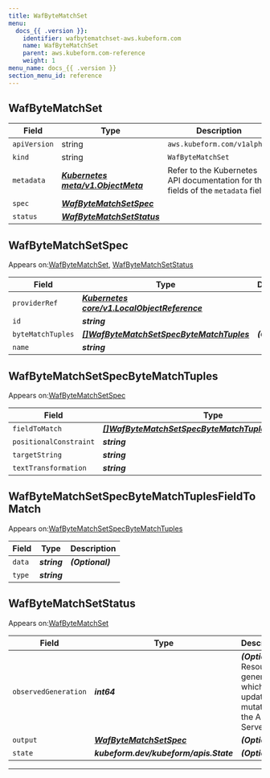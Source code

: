 ```yaml
---
title: WafByteMatchSet
menu:
  docs_{{ .version }}:
    identifier: wafbytematchset-aws.kubeform.com
    name: WafByteMatchSet
    parent: aws.kubeform.com-reference
    weight: 1
menu_name: docs_{{ .version }}
section_menu_id: reference
---
```


## WafByteMatchSet
| Field | Type | Description |
| ------ | ----- | ----------- |
| `apiVersion` | string | `aws.kubeform.com/v1alpha1` |
|    `kind` | string | `WafByteMatchSet` |
| `metadata` | ***[Kubernetes meta/v1.ObjectMeta](https://kubernetes.io/docs/reference/generated/kubernetes-api/v1.13/#objectmeta-v1-meta)***|Refer to the Kubernetes API documentation for the fields of the `metadata` field.|
| `spec` | ***[WafByteMatchSetSpec](#WafByteMatchSetSpec)***||
| `status` | ***[WafByteMatchSetStatus](#WafByteMatchSetStatus)***||
## WafByteMatchSetSpec

Appears on:[WafByteMatchSet](#WafByteMatchSet), [WafByteMatchSetStatus](#WafByteMatchSetStatus)

| Field | Type | Description |
| ------ | ----- | ----------- |
| `providerRef` | ***[Kubernetes core/v1.LocalObjectReference](https://kubernetes.io/docs/reference/generated/kubernetes-api/v1.13/#localobjectreference-v1-core)***||
| `id` | ***string***||
| `byteMatchTuples` | ***[[]WafByteMatchSetSpecByteMatchTuples](#WafByteMatchSetSpecByteMatchTuples)***| ***(Optional)*** |
| `name` | ***string***||
## WafByteMatchSetSpecByteMatchTuples

Appears on:[WafByteMatchSetSpec](#WafByteMatchSetSpec)

| Field | Type | Description |
| ------ | ----- | ----------- |
| `fieldToMatch` | ***[[]WafByteMatchSetSpecByteMatchTuplesFieldToMatch](#WafByteMatchSetSpecByteMatchTuplesFieldToMatch)***||
| `positionalConstraint` | ***string***||
| `targetString` | ***string***| ***(Optional)*** |
| `textTransformation` | ***string***||
## WafByteMatchSetSpecByteMatchTuplesFieldToMatch

Appears on:[WafByteMatchSetSpecByteMatchTuples](#WafByteMatchSetSpecByteMatchTuples)

| Field | Type | Description |
| ------ | ----- | ----------- |
| `data` | ***string***| ***(Optional)*** |
| `type` | ***string***||
## WafByteMatchSetStatus

Appears on:[WafByteMatchSet](#WafByteMatchSet)

| Field | Type | Description |
| ------ | ----- | ----------- |
| `observedGeneration` | ***int64***| ***(Optional)*** Resource generation, which is updated on mutation by the API Server.|
| `output` | ***[WafByteMatchSetSpec](#WafByteMatchSetSpec)***| ***(Optional)*** |
| `state` | ***kubeform.dev/kubeform/apis.State***| ***(Optional)*** |
---
